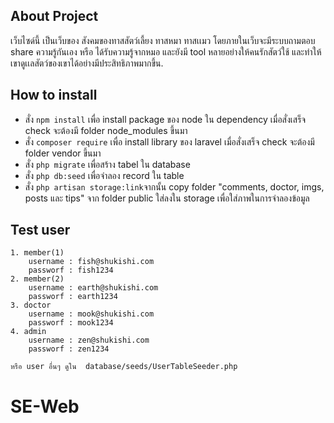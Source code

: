 ## About Project

เว็บไซด์นี้ เป็นเว็บของ สังคมของทาสสัตว์เลี้ยง ทาสหมา ทาสเเมว โดยภายในเว็บจะมีระบบถามตอบ share ความรู้กันเอง หรือ ได้รับความรู้จากหมอ และยังมี tool หลายอย่างให้คนรักสัตว์ใช้ และทำให้เขาดูเเลสัตว์ของเขาได้อย่างมีประสิทธิภาพมากขึ้น. 


## How to install
 - สั่ง `npm install` เพื่อ install package ของ node ใน dependency เมื่อสั่งเสร็จ check จะต้องมี folder node_modules ขึ้นมา
 - สั่ง `composer require` เพื่อ install library ของ laravel เมื่อสั่งเสร็จ check จะต้องมี folder vendor ขึ้นมา
 - สั่ง `php migrate` เพื่อสร้าง tabel ใน database
 - สั่ง `php db:seed` เพื่อจำลอง record ใน table
 - สั่ง `php artisan storage:link`จากนั้น copy folder "comments, doctor, imgs, posts และ tips" จาก folder public ใส่ลงใน storage เพื่อใส่ภาพในการจำลองข้อมูล
 
 

## Test user
    1. member(1)
        username : fish@shukishi.com
        passworf : fish1234
    2. member(2)
        username : earth@shukishi.com
        passworf : earth1234
    3. doctor
        username : mook@shukishi.com
        passworf : mook1234
    4. admin
        username : zen@shukishi.com
        passworf : zen1234    

    หรือ user อื่นๆ ดูใน  database/seeds/UserTableSeeder.php 

# SE-Web
